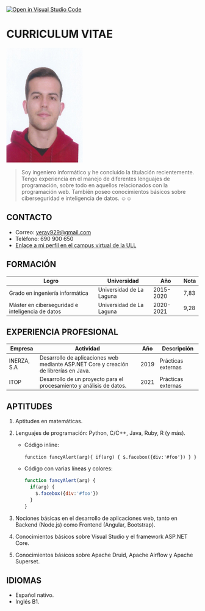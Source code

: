 [![Open in Visual Studio Code](https://classroom.github.com/assets/open-in-vscode-f059dc9a6f8d3a56e377f745f24479a46679e63a5d9fe6f495e02850cd0d8118.svg)](https://classroom.github.com/online_ide?assignment_repo_id=6129493&assignment_repo_type=AssignmentRepo)

# **CURRICULUM VITAE**
<img src="Foto.png" width=200 height=300>

> Soy ingeniero informático y he concluido la titulación recientemente. Tengo experiencia en el manejo de diferentes lenguajes de programación, sobre todo en aquellos relacionados con la programación web. También poseo conocimientos básicos sobre ciberseguridad e inteligencia de datos. :relaxed::relaxed:

## **CONTACTO**
* Correo: yeray929@gmail.com
* Teléfono: 690 900 650
* [Enlace a mi perfil en el campus virtual de la ULL](https://campusdoctoradoyposgrado2122.ull.es/user/profile.php?id=1744)

## **FORMACIÓN**
| Logro      | Universidad | Año | Nota |
| ---------- | ----------- | --- | ---- |
| Grado en ingeniería informática | Universidad de La Laguna | 2015-2020 | 7,83 |
| Máster en ciberseguridad e inteligencia de datos | Universidad de La Laguna | 2020-2021 | 9,28|

## **EXPERIENCIA PROFESIONAL**
| Empresa      | Actividad | Año | Descripción |
| ---------- | ----------- | --- | ---- |
| INERZA, S.A | Desarrollo de aplicaciones web mediante ASP.NET Core y creación de librerías en Java. | 2019 | Prácticas externas |
| ITOP | Desarrollo de un proyecto para el procesamiento y análisis de datos. | 2021 | Prácticas externas |

## **APTITUDES**
1. Aptitudes en matemáticas.
2. Lenguajes de programación: Python, C/C++, Java, Ruby, R (y más).
    * Código inline:

        `function fancyAlert(arg){ if(arg) { $.facebox({div:'#foo'}) } }`
    * Código con varias líneas y colores:
        ```javascript
        function fancyAlert(arg) {
          if(arg) {
            $.facebox({div:'#foo'})
          }
        }
        ```

3. Nociones básicas en el desarrollo de aplicaciones web, tanto en Backend (Node.js) como Frontend (Angular, Bootstrap).
4. Conocimientos básicos sobre Visual Studio y el framework ASP.NET Core.
5. Conocimientos básicos sobre Apache Druid, Apache Airflow y Apache Superset.

## **IDIOMAS**
* Español nativo.
* Inglés B1.

